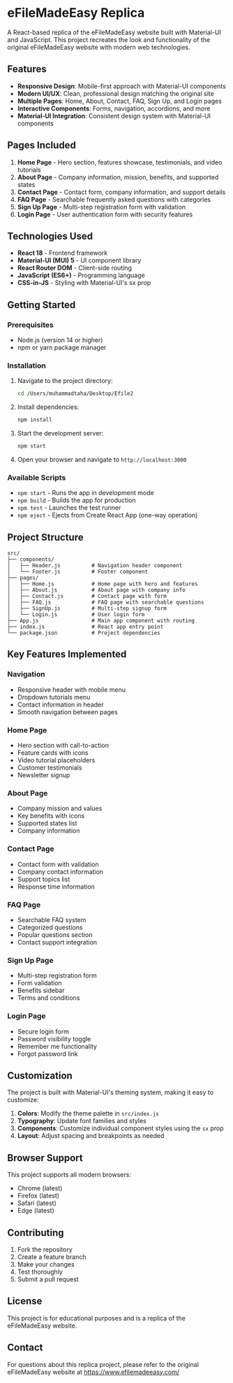 # eFileMadeEasy Replica

A React-based replica of the eFileMadeEasy website built with Material-UI and JavaScript. This project recreates the look and functionality of the original eFileMadeEasy website with modern web technologies.

## Features

- **Responsive Design**: Mobile-first approach with Material-UI components
- **Modern UI/UX**: Clean, professional design matching the original site
- **Multiple Pages**: Home, About, Contact, FAQ, Sign Up, and Login pages
- **Interactive Components**: Forms, navigation, accordions, and more
- **Material-UI Integration**: Consistent design system with Material-UI components

## Pages Included

1. **Home Page** - Hero section, features showcase, testimonials, and video tutorials
2. **About Page** - Company information, mission, benefits, and supported states
3. **Contact Page** - Contact form, company information, and support details
4. **FAQ Page** - Searchable frequently asked questions with categories
5. **Sign Up Page** - Multi-step registration form with validation
6. **Login Page** - User authentication form with security features

## Technologies Used

- **React 18** - Frontend framework
- **Material-UI (MUI) 5** - UI component library
- **React Router DOM** - Client-side routing
- **JavaScript (ES6+)** - Programming language
- **CSS-in-JS** - Styling with Material-UI's sx prop

## Getting Started

### Prerequisites

- Node.js (version 14 or higher)
- npm or yarn package manager

### Installation

1. Navigate to the project directory:
   ```bash
   cd /Users/muhammadtaha/Desktop/Efile2
   ```

2. Install dependencies:
   ```bash
   npm install
   ```

3. Start the development server:
   ```bash
   npm start
   ```

4. Open your browser and navigate to `http://localhost:3000`

### Available Scripts

- `npm start` - Runs the app in development mode
- `npm build` - Builds the app for production
- `npm test` - Launches the test runner
- `npm eject` - Ejects from Create React App (one-way operation)

## Project Structure

```
src/
├── components/
│   ├── Header.js          # Navigation header component
│   └── Footer.js          # Footer component
├── pages/
│   ├── Home.js            # Home page with hero and features
│   ├── About.js           # About page with company info
│   ├── Contact.js         # Contact page with form
│   ├── FAQ.js             # FAQ page with searchable questions
│   ├── SignUp.js          # Multi-step signup form
│   └── Login.js           # User login form
├── App.js                 # Main app component with routing
├── index.js               # React app entry point
└── package.json           # Project dependencies
```

## Key Features Implemented

### Navigation
- Responsive header with mobile menu
- Dropdown tutorials menu
- Contact information in header
- Smooth navigation between pages

### Home Page
- Hero section with call-to-action
- Feature cards with icons
- Video tutorial placeholders
- Customer testimonials
- Newsletter signup

### About Page
- Company mission and values
- Key benefits with icons
- Supported states list
- Company information

### Contact Page
- Contact form with validation
- Company contact information
- Support topics list
- Response time information

### FAQ Page
- Searchable FAQ system
- Categorized questions
- Popular questions section
- Contact support integration

### Sign Up Page
- Multi-step registration form
- Form validation
- Benefits sidebar
- Terms and conditions

### Login Page
- Secure login form
- Password visibility toggle
- Remember me functionality
- Forgot password link

## Customization

The project is built with Material-UI's theming system, making it easy to customize:

1. **Colors**: Modify the theme palette in `src/index.js`
2. **Typography**: Update font families and styles
3. **Components**: Customize individual component styles using the `sx` prop
4. **Layout**: Adjust spacing and breakpoints as needed

## Browser Support

This project supports all modern browsers:
- Chrome (latest)
- Firefox (latest)
- Safari (latest)
- Edge (latest)

## Contributing

1. Fork the repository
2. Create a feature branch
3. Make your changes
4. Test thoroughly
5. Submit a pull request

## License

This project is for educational purposes and is a replica of the eFileMadeEasy website.

## Contact

For questions about this replica project, please refer to the original eFileMadeEasy website at https://www.efilemadeeasy.com/
